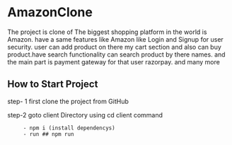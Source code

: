 # AmazonClone
The project is clone of The biggest shopping platform in the world is Amazon. have a same features like Amazon like Login and Signup for user security.
user can add product on there my cart section and also can buy product.have search functionality can search product by there names. and the main part is payment gateway for that user razorpay. and many more

## How to Start Project
step- 1  first clone the project from GitHub

step-2   goto client Directory using cd client command 

         - npm i (install dependencys)
         - run ## npm run 
